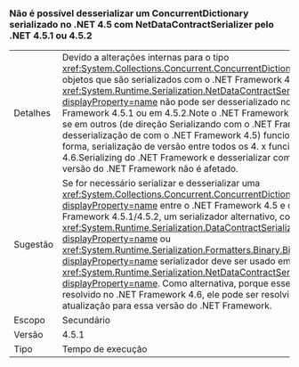 ### <a name="a-concurrentdictionary-serialized-in-net-45-with-netdatacontractserializer-cannot-be-deserialized-by-net-451-or-452"></a>Não é possível desserializar um ConcurrentDictionary serializado no .NET 4.5 com NetDataContractSerializer pelo .NET 4.5.1 ou 4.5.2

|   |   |
|---|---|
|Detalhes|Devido a alterações internas para o tipo <xref:System.Collections.Concurrent.ConcurrentDictionary%602> objetos que são serializados com o .NET Framework 4.5 usando o <xref:System.Runtime.Serialization.NetDataContractSerializer?displayProperty=name> não pode ser desserializado no .NET Framework 4.5.1 ou em 4.5.2.Note o .NET Framework ou movendo-se em outros (de direção Serializando com o .NET Framework 4.5 e a desserialização de com o .NET Framework 4.5) funciona. Da mesma forma, serialização de versão entre todos os 4. x funciona com o 4.6.Serializing do .NET Framework e desserializar com uma única versão do .NET Framework não é afetado.|
|Sugestão|Se for necessário serializar e desserializar uma <xref:System.Collections.Concurrent.ConcurrentDictionary%602?displayProperty=name> entre o .NET Framework 4.5 e o .NET Framework 4.5.1/4.5.2, um serializador alternativo, como o <xref:System.Runtime.Serialization.DataContractSerializer?displayProperty=name> ou <xref:System.Runtime.Serialization.Formatters.Binary.BinaryFormatter?displayProperty=name> serializador deve ser usado em vez do <xref:System.Runtime.Serialization.NetDataContractSerializer?displayProperty=name>. Como alternativa, porque esse problema é resolvido no .NET Framework 4.6, ele pode ser resolvido com a atualização para essa versão do .NET Framework.|
|Escopo|Secundário|
|Versão|4.5.1|
|Tipo|Tempo de execução|

